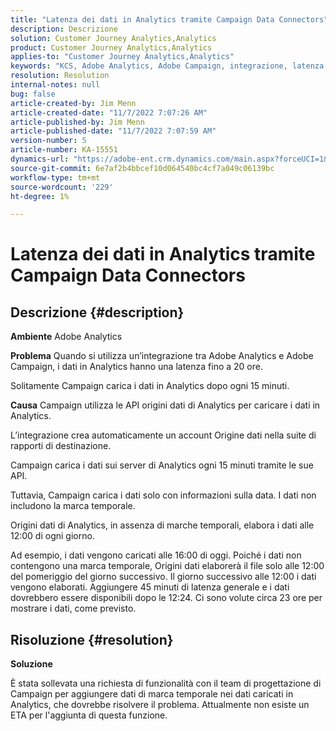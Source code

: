 ```yaml
---
title: "Latenza dei dati in Analytics tramite Campaign Data Connectors"
description: Descrizione
solution: Customer Journey Analytics,Analytics
product: Customer Journey Analytics,Analytics
applies-to: "Customer Journey Analytics,Analytics"
keywords: "KCS, Adobe Analytics, Adobe Campaign, integrazione, latenza dati, Campaign Data Connectors, timestamp, timestamp"
resolution: Resolution
internal-notes: null
bug: false
article-created-by: Jim Menn
article-created-date: "11/7/2022 7:07:26 AM"
article-published-by: Jim Menn
article-published-date: "11/7/2022 7:07:59 AM"
version-number: 5
article-number: KA-15551
dynamics-url: "https://adobe-ent.crm.dynamics.com/main.aspx?forceUCI=1&pagetype=entityrecord&etn=knowledgearticle&id=a15466d0-6a5e-ed11-9561-6045bd0065f9"
source-git-commit: 6e7af2b4bbcef10d064540bc4cf7a049c06139bc
workflow-type: tm+mt
source-wordcount: '229'
ht-degree: 1%

---
```


# Latenza dei dati in Analytics tramite Campaign Data Connectors

## Descrizione {#description}


<b>Ambiente</b>
Adobe Analytics

<b>Problema</b>
Quando si utilizza un’integrazione tra Adobe Analytics e Adobe Campaign, i dati in Analytics hanno una latenza fino a 20 ore.

Solitamente Campaign carica i dati in Analytics dopo ogni 15 minuti.

<b>Causa</b>
Campaign utilizza le API origini dati di Analytics per caricare i dati in Analytics.

L’integrazione crea automaticamente un account Origine dati nella suite di rapporti di destinazione.

Campaign carica i dati sui server di Analytics ogni 15 minuti tramite le sue API.

Tuttavia, Campaign carica i dati solo con informazioni sulla data. I dati non includono la marca temporale.

Origini dati di Analytics, in assenza di marche temporali, elabora i dati alle 12:00 di ogni giorno.

Ad esempio, i dati vengono caricati alle 16:00 di oggi. Poiché i dati non contengono una marca temporale, Origini dati elaborerà il file solo alle 12:00 del pomeriggio del giorno successivo. Il giorno successivo alle 12:00 i dati vengono elaborati. Aggiungere 45 minuti di latenza generale e i dati dovrebbero essere disponibili dopo le 12:24. Ci sono volute circa 23 ore per mostrare i dati, come previsto.


## Risoluzione {#resolution}


<b>Soluzione</b>

È stata sollevata una richiesta di funzionalità con il team di progettazione di Campaign per aggiungere dati di marca temporale nei dati caricati in Analytics, che dovrebbe risolvere il problema. Attualmente non esiste un ETA per l&#39;aggiunta di questa funzione.


